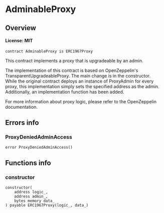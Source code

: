 # AdminableProxy

## Overview

#### License: MIT

```solidity
contract AdminableProxy is ERC1967Proxy
```

This contract implements a proxy that is upgradeable by an admin.

The implementation of this contract is based on OpenZeppelin's TransparentUpgradeableProxy.
The main change is in the constructor. While the original contract deploys an instance of ProxyAdmin
for every proxy, this implementation simply sets the specified address as the admin.
Additionally, an implementation function has been added.

For more information about proxy logic, please refer to the OpenZeppelin documentation.
## Errors info

### ProxyDeniedAdminAccess

```solidity
error ProxyDeniedAdminAccess()
```


## Functions info

### constructor

```solidity
constructor(
    address logic_,
    address admin_,
    bytes memory data_
) payable ERC1967Proxy(logic_, data_)
```

